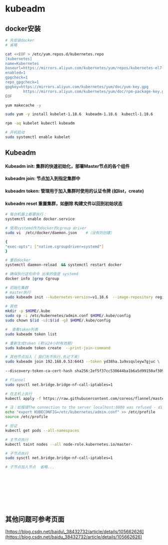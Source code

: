 # kubeadm

## docker安装

```bash
# 先安装docker
# 省略

cat <<EOF > /etc/yum.repos.d/kubernetes.repo[kubernetes]name=Kubernetesbaseurl=https://mirrors.aliyun.com/kubernetes/yum/repos/kubernetes-el7-x86_64/enabled=1gpgcheck=1repo_gpgcheck=1gpgkey=https://mirrors.aliyun.com/kubernetes/yum/doc/yum-key.gpg        https://mirrors.aliyun.com/kubernetes/yum/doc/rpm-package-key.gpgEOF

yum makecache -y

sudo yum -y install kubelet-1.18.6  kubeadm-1.18.6  kubectl-1.18.6

rpm -aq kubelet kubectl kubeadm

# 开机启动
sudo systemctl enable kubelet
```

## Kubeadm

#### Kubeadm init: 集群的快速初始化，部署Master节点的各个组件

#### kubeadm join: 节点加入到指定集群中

#### kubeadm token: 管理用于加入集群时使用的认证令牌 \(如list，create\)

#### kubeadm reset 重置集群，如删除 构建文件以回到初始状态

```bash
# 每台机器上都要执行：
systemctl enable docker.service

# 使用systemd作为docker的cgroup driver
sudo vi  /etc/docker/daemon.json    #（没有则创建）

{"exec-opts": ["native.cgroupdriver=systemd"]}

# 重启docker
systemctl daemon-reload  && systemctl restart docker

# 确保执行这句命令 出来的值是 systemd
docker info |grep Cgroup

# 初始化集群
# master执行
sudo kubeadm init --kubernetes-version=v1.18.6  --image-repository registry.aliyuncs.com/google_containers
 
# 其他
mkdir -p $HOME/.kube
sudo cp -i /etc/kubernetes/admin.conf $HOME/.kube/config
sudo chown $(id -u):$(id -g) $HOME/.kube/config

#  查看token列表 
sudo kubeadm token list

# 重新生成token (默认24小时有效期)
sudo kubeadm token create  --print-join-command

# 其他节点加入（ 我们先不执行,先记下来）
sudo kubeadm join 192.168.0.53:6443 --token yd38ha.1u9xsqsleyw7gjuc \    
--discovery-token-ca-cert-hash sha256:2ef5f37cc530644ba1b6a5d99150af309e9c5d6a16933323ee18a7732811f3c1

# flannel
sudo sysctl net.bridge.bridge-nf-call-iptables=1

# 在主机上执行
kubectl apply -f https://raw.githubusercontent.com/coreos/flannel/master/Documentation/kube-flannel.yml

# 注：如报错The connection to the server localhost:8080 was refused - did you specify the right host or port?
echo "export KUBECONFIG=/etc/kubernetes/admin.conf" >> /etc/profile
source /etc/profile

# 验证
kubectl get pods --all-namespaces

# 主节点执行
kubectl taint nodes --all node-role.kubernetes.io/master-

# 子节点执行
sudo sysctl net.bridge.bridge-nf-call-iptables=1

# 子节点加入节点  省略...





```

## 其他问题可参考页面

[https://blog.csdn.net/baidu\_38432732/article/details/105662626](https://blog.csdn.net/baidu_38432732/article/details/105662626)

